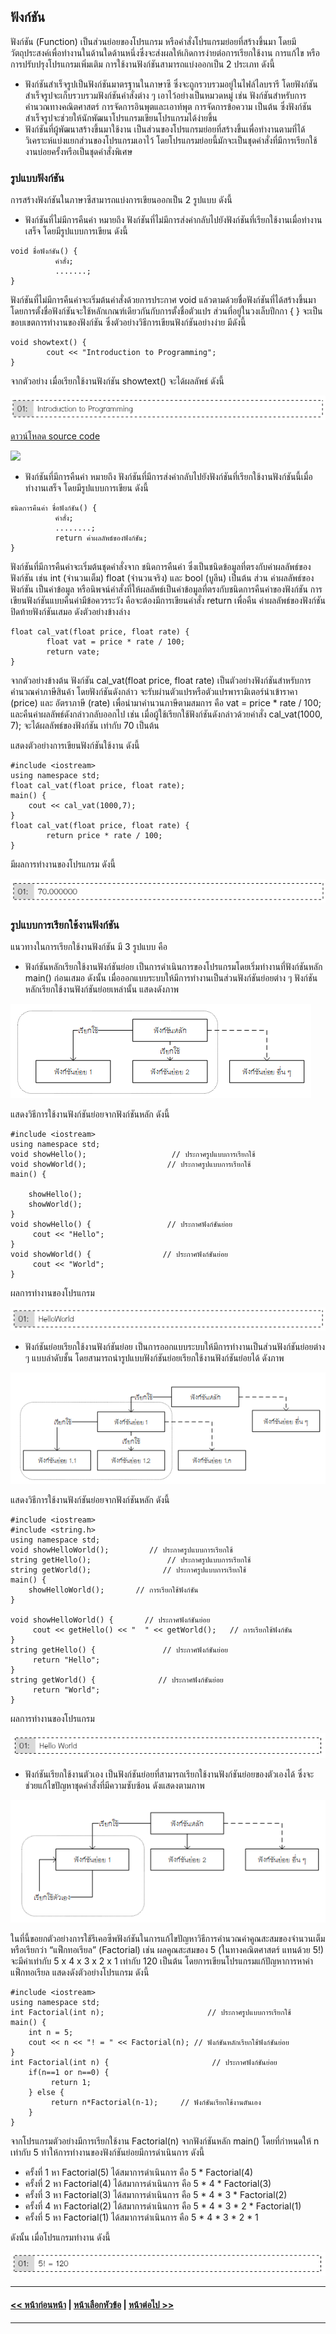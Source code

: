 ## ฟังก์ชัน
ฟังก์ชัน (Function) เป็นส่วนย่อยของโปรแกรม หรือคำสั่งโปรแกรมย่อยที่สร้างขึ้นมา โดยมีวัตถุประสงค์เพื่อทำงานในด้านใดด้านหนึ่งซึ่งจะส่งผลให้เกิดการง่ายต่อการเรียกใช้งาน การแก้ไข หรือการปรับปรุงโปรแกรมเพิ่มเติม การใช้งานฟังก์ชันสามารถแบ่งออกเป็น 2 ประเภท ดังนี้ 
* ฟังก์ชันสำเร็จรูปเป็นฟังก์ชันมาตรฐานในภาษาซึ ซึ่งจะถูกรวบรวมอยู่ในไฟล์ไลบรารี โดยฟังก์ชันสำเร็จรูปจะเก็บรวบรวมฟังก์ชันคำสั่งต่าง ๆ เอาไว้อย่างเป็นหมวดหมู่ เช่น ฟังก์ชันสำหรับการคำนวณทางคณิตศาสตร์ การจัดการอินพุตและเอาท์พุต การจัดการข้อความ เป็นต้น ซึ่งฟังก์ชันสำเร็จรูปจะช่วยให้นักพัฒนาโปรแกรมเขียนโปรแกรมได้ง่ายขึ้น 
* ฟังก์ชันที่ผู้พัฒนาสร้างขึ้นมาใช้งาน เป็นส่วนของโปรแกรมย่อยที่สร้างขึ้นเพื่อทำงานตามที่ได้วิเคราะห์แบ่งแยกส่วนของโปรแกรมเอาไว้ โดยโปรแกรมย่อยนี้มักจะเป็นชุดคำสั่งที่มีการเรียกใช้งานบ่อยครั้งหรือเป็นชุดคำสั่งพิเศษ 


### รูปแบบฟังก์ชัน
การสร้างฟังก์ชันในภาษาซีสามารถแบ่งการเขียนออกเป็น 2 รูปแบบ ดังนี้
* ฟังก์ชันที่ไม่มีการคืนค่า หมายถึง ฟังก์ชันที่ไม่มีการส่งค่ากลับไปยังฟังก์ชันที่เรียกใช้งานเมื่อทำงานเสร็จ โดยมีรูปแบบการเขียน ดังนี้

```
void ชื่อฟังก์ชัน() {
          คำสั่ง;
          .......;
}                                              
```

ฟังก์ชันที่ไม่มีการคืนค่าจะเริ่มต้นคำสั่งด้วยการประกาศ void แล้วตามด้วยชื่อฟังก์ชันที่ได้สร้างขึ้นมา โดยการตั้งชื่อฟังก์ชันจะใช้หลักเกณฑ์เดียวกันกับการตั้งชื่อตัวแปร ส่วนที่อยู่ในวงเล็บปีกกา { } จะเป็นขอบเขตการทำงานของฟังก์ชัน ซึ่งตัวอย่างวิธีการเขียนฟังก์ชันอย่างง่าย มีดังนี้

```
void showtext() { 
        cout << "Introduction to Programming";
}
```

จากตัวอย่าง เมื่อเรียกใช้งานฟังก์ชัน showtext() จะได้ผลลัพธ์ ดังนี้

<img src=img/u7.png>

[ดาวน์โหลด source code](src/ch01_01.cpp) 

<img src=img/0108.png>

* ฟังก์ชันที่มีการคืนค่า หมายถึง ฟังก์ชันที่มีการส่งค่ากลับไปยังฟังก์ชันที่เรียกใช้งานฟังก์ชันนี้เมื่อทำงานเสร็จ โดยมีรูปแบบการเขียน ดังนี้

```
ชนิดการคืนค่า ชื่อฟังก์ชัน() {
          คำสั่ง;
          ........;
          return ค่าผลลัพธ์ของฟังก์ชัน;
}
```

ฟังก์ชันที่มีการคืนค่าจะเริ่มต้นชุดคำสั่งจาก ชนิดการคืนค่า ซึ่งเป็นชนิดข้อมูลที่ตรงกับค่าผลลัพธ์ของฟังก์ชัน เช่น int (จำนวนเต็ม) float (จำนวนจริง) และ bool (บูลีน) เป็นต้น ส่วน ค่าผลลัพธ์ของฟังก์ชัน เป็นค่าข้อมูล หรือนิพจน์คำสั่งที่ให้ผลลัพธ์เป็นค่าข้อมูลที่ตรงกับชนิดการคืนค่าของฟังก์ชัน การเขียนฟังก์ชันแบบคืนค่ามีข้อควรระวัง คือจะต้องมีการเขียนคำสั่ง return เพื่อคืน ค่าผลลัพธ์ของฟังก์ชัน ปิดท้ายฟังก์ชันเสมอ ดังตัวอย่างข้างล่าง 

```
float cal_vat(float price, float rate) { 
        float vat = price * rate / 100;
        return vate;
}
```

จากตัวอย่างข้างต้น ฟังก์ชัน cal_vat(float price, float rate) เป็นตัวอย่างฟังก์ชันสำหรับการคำนวณค่าภาษีสินค้า โดยฟังก์ชันดังกล่าว จะรับผ่านตัวแปรหรือตัวแปรพารามิเตอร์นำเข้าราคา (price) และ อัตราภาษี (rate) เพื่อนำมาคำนวนภาษีตามสมการ คือ vat = price * rate / 100; และคืนค่าผลลัพธ์ดังกล่าวกลับออกไป เช่น เมื่อผู้ใช้เรียกใช้ฟังก์ชันดังกล่าวด้วยคำสั่ง cal_vat(1000, 7); จะได้ผลลัพธ์ของฟังก์ชัน เท่ากับ 70 เป็นต้น 

แสดงตัวอย่างการเขียนฟังก์ชันใช้งาน ดังนี้

```
#include <iostream> 
using namespace std;
float cal_vat(float price, float rate);
main() {
    cout << cal_vat(1000,7);
}
float cal_vat(float price, float rate) { 
        return price * rate / 100;
}
```

มีผลการทำงานของโปรแกรม ดังนี้

<img src=img/u8.png>

### รูปแบบการเรียกใช้งานฟังก์ชัน
แนวทางในการเรียกใช้งานฟังก์ชัน มี 3 รูปแบบ คือ
* ฟังก์ชันหลักเรียกใช้งานฟังก์ชันย่อย เป็นการดำเนินการของโปรแกรมโดยเริ่มทำงานที่ฟังก์ชันหลัก main() ก่อนเสมอ ดังนั้น เมื่อออกแบบระบบให้มีการทำงานเป็นส่วนฟังก์ชันย่อยต่าง ๆ  ฟังก์ชันหลักเรียกใช้งานฟังก์ชันย่อยเหล่านั้น แสดงดังภาพ 

<img src=img/0302.png>

แสดงวิธีการใช้งานฟังก์ชันย่อยจากฟังก์ชันหลัก ดังนี้

```
#include <iostream>
using namespace std;
void showHello();                   // ประกาศรูปแบบการเรียกใช้
void showWorld();                  // ประกาศรูปแบบการเรียกใช้
main() {

    showHello();
    showWorld();
}
void showHello() {                 // ประกาศฟังก์ชันย่อย
     cout << "Hello";
}
void showWorld() {                // ประกาศฟังก์ชันย่อย
     cout << "World";
}
```

ผลการทำงานของโปรแกรม

<img src=img/u9.png>

* ฟังก์ชันย่อยเรียกใช้งานฟังก์ชันย่อย เป็นการออกแบบระบบให้มีการทำงานเป็นส่วนฟังก์ชันย่อยต่าง ๆ แบบลำดับชั้น โดยสามารถนำรูปแบบฟังก์ชันย่อยเรียกใช้งานฟังก์ชันย่อยได้ ดังภาพ 

<img src=img/0303.png>

แสดงวิธีการใช้งานฟังก์ชันย่อยจากฟังก์ชันหลัก ดังนี้

```
#include <iostream> 
#include <string.h>
using namespace std;
void showHelloWorld();         // ประกาศรูปแบบการเรียกใช้
string getHello();                 // ประกาศรูปแบบการเรียกใช้
string getWorld();                // ประกาศรูปแบบการเรียกใช้
main() {
    showHelloWorld();       // การเรียกใช้ฟังก์ชัน
}

void showHelloWorld() {       // ประกาศฟังก์ชันย่อย
     cout << getHello() << "  " << getWorld();   // การเรียกใช้ฟังก์ชัน
}
string getHello() {               // ประกาศฟังก์ชันย่อย
     return "Hello";
}
string getWorld() {              // ประกาศฟังก์ชันย่อย
     return "World";
}
```

ผลการทำงานของโปรแกรม

<img src=img/u10.png>

* ฟังก์ชันเรียกใช้งานตัวเอง เป็นฟังก์ชันย่อยที่สามารถเรียกใช้งานฟังก์ชันย่อยของตัวเองได้ ซึ่งจะช่วยแก้ไขปัญหาชุดคำสั่งที่มีความซับซ้อน ดังแสดงตามภาพ

<img src=img/0304.png>

ในที่นี้ขอยกตัวอย่างการใช้รีเคอซีพฟังก์ชันในการแก้ไขปัญหาวิธีการคำนวณค่าคูณสะสมของจำนวนเต็ม หรือเรียกว่า “แฟ็กทอเรียล” (Factorial) เช่น ผลคูณสะสมของ 5 (ในทางคณิตศาสตร์ แทนด้วย 5!) จะมีค่าเท่ากับ 5 x 4 x 3 x 2 x 1 เท่ากับ 120 เป็นต้น โดยการเขียนโปรแกรมแก้ปัญหาการหาค่าแฟ็กทอเรียล แสดงดังตัวอย่างโปรแกรม ดังนี้

```
#include <iostream>
using namespace std;
int Factorial(int n);                       // ประกาศรูปแบบการเรียกใช้
main() {
    int n = 5;
    cout << n << "! = " << Factorial(n); // ฟังก์ชันหลักเรียกใช้ฟังก์ชันย่อย
}
int Factorial(int n) {                       // ประกาศฟังก์ชันย่อย
    if(n==1 or n==0) {  
         return 1;
    } else {
         return n*Factorial(n-1);     // ฟังก์ชันเรียกใช้งานตันเอง
    }
}
```

จากโปรแกรมตัวอย่างมีการเรียกใช้งาน Factorial(n) จากฟังก์ชันหลัก main() โดยที่กำหนดให้ n เท่ากับ 5 ทำให้การทำงานของฟังก์ชันย่อยมีการดำเนินการ ดังนี้

* ครั้งที่ 1	หา Factorial(5) ได้สมาการดำเนินการ	คือ 5 * Factorial(4)
* ครั้งที่ 2 หา Factorial(4) ได้สมาการดำเนินการ	คือ 5 * 4 * Factorial(3)
* ครั้งที่ 3	 หา Factorial(3) ได้สมาการดำเนินการ	คือ 5 * 4 * 3 * Factorial(2)
* ครั้งที่ 4	 หา Factorial(2) ได้สมาการดำเนินการ	คือ 5 * 4 * 3 * 2 * Factorial(1)
* ครั้งที่ 5 หา Factorial(1) ได้สมาการดำเนินการ	คือ 5 * 4 * 3 * 2 * 1

ดังนั้น เมื่อโปรแกรมทำงาน ดังนี้


<img src=img/u11.png>

---
#### [<< หน้าก่อนหน้า](0303.md) | [หน้าเลือกหัวข้อ](README.md) | [หน้าต่อไป >>](0310.md)
---

